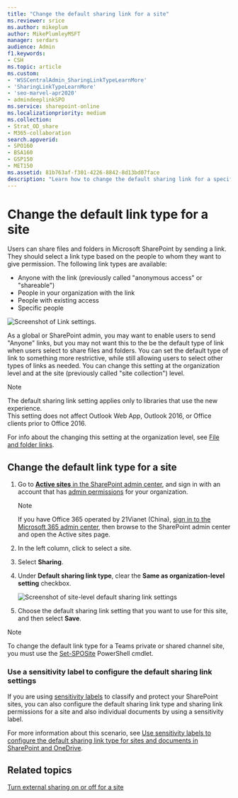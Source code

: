 ```yaml
---
title: "Change the default sharing link for a site"
ms.reviewer: srice
ms.author: mikeplum
author: MikePlumleyMSFT
manager: serdars
audience: Admin
f1.keywords:
- CSH
ms.topic: article
ms.custom:
- 'WSSCentralAdmin_SharingLinkTypeLearnMore'
- 'SharingLinkTypeLearnMore'
- 'seo-marvel-apr2020'
- admindeeplinkSPO
ms.service: sharepoint-online
ms.localizationpriority: medium
ms.collection:  
- Strat_OD_share
- M365-collaboration
search.appverid:
- SPO160
- BSA160
- GSP150
- MET150
ms.assetid: 81b763af-f301-4226-8842-8d13bd07face
description: "Learn how to change the default sharing link for a specific site. You can change this setting at the organization level and at the site level."
---
```


# Change the default link type for a site

Users can share files and folders in Microsoft SharePoint by sending a link. They should select a link type based on the people to whom they want to give permission. The following link types are available: 

- Anyone with the link (previously called "anonymous access" or "shareable")
- People in your organization with the link 
- People with existing access
- Specific people 

![Screenshot of Link settings.](media/link-settings.png)

As a global or SharePoint admin, you may want to enable users to send "Anyone" links, but you may not want this to the be the default type of link when users select to share files and folders. You can set the default type of link to something more restrictive, while still allowing users to select other types of links as needed. You can change this setting at the organization level and at the site (previously called "site collection") level. 
  
> [!NOTE]
> The default sharing link setting applies only to libraries that use the new experience.<br>This setting does not affect Outlook Web App, Outlook 2016, or Office clients prior to Office 2016. 


For info about the changing this setting at the organization level, see [File and folder links](turn-external-sharing-on-or-off.md#file-and-folder-links).

  
## Change the default link type for a site

1. Go to <a href="https://go.microsoft.com/fwlink/?linkid=2185220" target="_blank">**Active sites** in the SharePoint admin center</a>, and sign in with an account that has [admin permissions](/sharepoint/sharepoint-admin-role) for your organization.

    > [!NOTE]
    > If you have Office 365 operated by 21Vianet (China), [sign in to the Microsoft 365 admin center](https://go.microsoft.com/fwlink/p/?linkid=850627), then browse to the SharePoint admin center and open the Active sites page.
    
2. In the left column, click to select a site.

3. Select **Sharing**.

4. Under **Default sharing link type**, clear the **Same as organization-level setting** checkbox.

    ![Screenshot of site-level default sharing link settings](media/default-sharing-link-type-site.png)

5. Choose the default sharing link setting that you want to use for this site, and then select **Save**.

> [!Note]
> To change the default link type for a Teams private or shared channel site, you must use the [Set-SPOSite](/powershell/module/sharepoint-online/set-sposite) PowerShell cmdlet.

### Use a sensitivity label to configure the default sharing link settings

If you are using [sensitivity labels](/microsoft-365/compliance/sensitivity-labels) to classify and protect your SharePoint sites, you can also configure the default sharing link type and sharing link permissions for a site and also individual documents by using a sensitivity label.

For more information about this scenario, see [Use sensitivity labels to configure the default sharing link type for sites and documents in SharePoint and OneDrive](/microsoft-365/compliance/sensitivity-labels-default-sharing-link).

## Related topics

[Turn external sharing on or off for a site](change-external-sharing-site.md)
